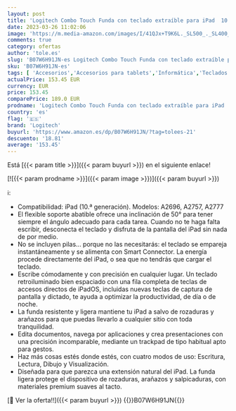 ```yaml
---
layout: post
title: 'Logitech Combo Touch Funda con teclado extraíble para iPad  10.ª generación  con gran trackpad de precisión  teclado retroiluminado de tamaño normal y tecnología Smart Connector  QWERTY Español - Gris'
date: 2023-03-26 11:02:06
image: 'https://m.media-amazon.com/images/I/41QJx+T9K6L._SL500_._SL400_.jpg'
comments: true
category: ofertas
author: 'tole.es'
slug: 'B07W6H91JN-es Logitech Combo Touch Funda con teclado extraíble para iPad...'
sku: 'B07W6H91JN-es'
tags: [ 'Accesorios','Accesorios para tablets','Informática','Teclados para tablets','ipad','logitech','🇪🇸', ]
actualPrice: 153.45 EUR
currency: EUR
price: 153.45
comparePrice: 189.0 EUR
prodname: 'Logitech Combo Touch Funda con teclado extraíble para iPad  10.ª generación  con gran trackpad de precisión  teclado retroiluminado de tamaño normal y tecnología Smart Connector  QWERTY Español - Gris'
country: 'es'
flag: '🇪🇸'
brand: 'Logitech'
buyurl: 'https://www.amazon.es/dp/B07W6H91JN/?tag=tolees-21'
descuento: '18.81'
average: '153.45'
---
```


Está [{{< param title >}}]({{< param buyurl >}}) en el siguiente enlace!

[![{{< param prodname >}}]({{< param image >}})]({{< param buyurl >}})

ℹ️:

- Compatibilidad: iPad (10.ª generación). Modelos: A2696, A2757, A2777
- El flexible soporte abatible ofrece una inclinación de 50° para tener siempre el ángulo adecuado para cada tarea. Cuando no te haga falta escribir, desconecta el teclado y disfruta de la pantalla del iPad sin nada de por medio.
- No se incluyen pilas... porque no las necesitarás: el teclado se empareja instantáneamente y se alimenta con Smart Connector. La energía procede directamente del iPad, o sea que no tendrás que cargar el teclado.
- Escribe cómodamente y con precisión en cualquier lugar. Un teclado retroiluminado bien espaciado con una fila completa de teclas de accesos directos de iPadOS, incluidas nuevas teclas de captura de pantalla y dictado, te ayuda a optimizar la productividad, de día o de noche.
- La funda resistente y ligera mantiene tu iPad a salvo de rozaduras y arañazos para que puedas llevarlo a cualquier sitio con toda tranquilidad.
- Edita documentos, navega por aplicaciones y crea presentaciones con una precisión incomparable, mediante un trackpad de tipo habitual apto para gestos.
- Haz más cosas estés donde estés, con cuatro modos de uso: Escritura, Lectura, Dibujo y Visualización.
- Diseñada para que parezca una extensión natural del iPad. La funda ligera protege el dispositivo de rozaduras, arañazos y salpicaduras, con materiales premium suaves al tacto.

[🛒 Ver la oferta!!]({{< param buyurl >}})
{{<world>}}B07W6H91JN{{</world>}}
